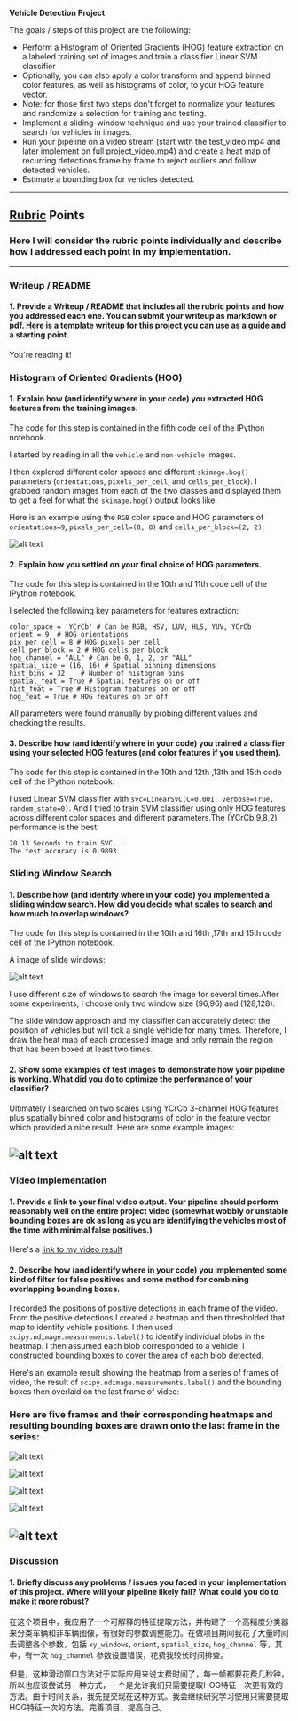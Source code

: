 

**Vehicle Detection Project**

The goals / steps of this project are the following:

* Perform a Histogram of Oriented Gradients (HOG) feature extraction on a labeled training set of images and train a classifier Linear SVM classifier
* Optionally, you can also apply a color transform and append binned color features, as well as histograms of color, to your HOG feature vector. 
* Note: for those first two steps don't forget to normalize your features and randomize a selection for training and testing.
* Implement a sliding-window technique and use your trained classifier to search for vehicles in images.
* Run your pipeline on a video stream (start with the test_video.mp4 and later implement on full project_video.mp4) and create a heat map of recurring detections frame by frame to reject outliers and follow detected vehicles.
* Estimate a bounding box for vehicles detected.
---
[//]: # (Image References)
[image1]: ./output_images/image1.jpg
[image2]: ./output_images/image2.jpg
[image3]: ./output_images/image3.jpg
[image4]: ./output_images/image4.jpg
[image5]: ./output_images/image5.jpg
[image6]: ./output_images/image6.jpg
[image7]: ./output_images/image7.jpg
[image8]: ./output_images/image8.jpg
[image9]: ./output_images/image9.jpg
[video1]: ./project_video_output.mp4

## [Rubric](https://review.udacity.com/#!/rubrics/513/view) Points
### Here I will consider the rubric points individually and describe how I addressed each point in my implementation.  

---
### Writeup / README

#### 1. Provide a Writeup / README that includes all the rubric points and how you addressed each one.  You can submit your writeup as markdown or pdf.  [Here](https://github.com/udacity/CarND-Vehicle-Detection/blob/master/writeup_template.md) is a template writeup for this project you can use as a guide and a starting point.  

You're reading it!

### Histogram of Oriented Gradients (HOG)

#### 1. Explain how (and identify where in your code) you extracted HOG features from the training images.

The code for this step is contained in the fifth code cell of the IPython notebook.

I started by reading in all the `vehicle` and `non-vehicle` images.  

I then explored different color spaces and different `skimage.hog()` parameters (`orientations`, `pixels_per_cell`, and `cells_per_block`).  I grabbed random images from each of the two classes and displayed them to get a feel for what the `skimage.hog()` output looks like.

Here is an example using the `RGB` color space and HOG parameters of `orientations=9`, `pixels_per_cell=(8, 8)` and `cells_per_block=(2, 2)`:


![alt text][image1]

#### 2. Explain how you settled on your final choice of HOG parameters.

The code for this step is contained in the 10th and 11th code cell of the IPython notebook.

I selected the following key parameters for features extraction:
```
color_space = 'YCrCb' # Can be RGB, HSV, LUV, HLS, YUV, YCrCb
orient = 9  # HOG orientations
pix_per_cell = 8 # HOG pixels per cell
cell_per_block = 2 # HOG cells per block
hog_channel = "ALL" # Can be 0, 1, 2, or "ALL"
spatial_size = (16, 16) # Spatial binning dimensions
hist_bins = 32    # Number of histogram bins
spatial_feat = True # Spatial features on or off
hist_feat = True # Histogram features on or off
hog_feat = True # HOG features on or off
```
All parameters were found manually by probing different values and checking the results.

#### 3. Describe how (and identify where in your code) you trained a classifier using your selected HOG features (and color features if you used them).

The code for this step is contained in the 10th and 12th ,13th and 15th code cell of the IPython notebook.

I used Linear SVM classifier with `svc=LinearSVC(C=0.001, verbose=True, random_state=0)`. And I tried to train SVM classifier using only HOG features across different color spaces and different parameters.The (YCrCb,9,8,2) performance is the best.
```
20.13 Seconds to train SVC...
The test accuracy is 0.9893
```

### Sliding Window Search

#### 1. Describe how (and identify where in your code) you implemented a sliding window search.  How did you decide what scales to search and how much to overlap windows?

The code for this step is contained in the 10th and 16th ,17th and 15th code cell of the IPython notebook.

A image of slide windows:

![alt text][image3]

I use different size of windows to search the image for several times.After some experiments, I choose only two window size (96,96) and (128,128). 
 
The slide window approach and my classifier can accurately detect the position of vehicles but will tick a single vehicle for many times. Therefore, I draw the heat map of each processed image and only remain the region that has been boxed at least two times.

#### 2. Show some examples of test images to demonstrate how your pipeline is working.  What did you do to optimize the performance of your classifier?

Ultimately I searched on two scales using YCrCb 3-channel HOG features plus spatially binned color and histograms of color in the feature vector, which provided a nice result.  Here are some example images:

![alt text][image4]
---

### Video Implementation

#### 1. Provide a link to your final video output.  Your pipeline should perform reasonably well on the entire project video (somewhat wobbly or unstable bounding boxes are ok as long as you are identifying the vehicles most of the time with minimal false positives.)
Here's a [link to my video result](./project_video_output.mp4)


#### 2. Describe how (and identify where in your code) you implemented some kind of filter for false positives and some method for combining overlapping bounding boxes.

I recorded the positions of positive detections in each frame of the video.  From the positive detections I created a heatmap and then thresholded that map to identify vehicle positions.  I then used `scipy.ndimage.measurements.label()` to identify individual blobs in the heatmap.  I then assumed each blob corresponded to a vehicle.  I constructed bounding boxes to cover the area of each blob detected.  

Here's an example result showing the heatmap from a series of frames of video, the result of `scipy.ndimage.measurements.label()` and the bounding boxes then overlaid on the last frame of video:

### Here are five frames and their corresponding heatmaps and resulting bounding boxes are drawn onto the last frame in the series:

![alt text][image5]

![alt text][image6]

![alt text][image7]

![alt text][image8]

![alt text][image9]
---

### Discussion

#### 1. Briefly discuss any problems / issues you faced in your implementation of this project.  Where will your pipeline likely fail?  What could you do to make it more robust?

在这个项目中，我应用了一个可解释的特征提取方法，并构建了一个高精度分类器来分类车辆和非车辆图像，有很好的参数调整能力。在做项目期间我花了大量时间去调整各个参数，包括 `xy_windows`, `orient`, `spatial_size`, `hog_channel` 等，其中，有一次 `hog_channel` 参数设置错误，花费我较长时间排查。

但是，这种滑动窗口方法对于实际应用来说太费时间了，每一帧都要花费几秒钟，所以也应该尝试另一种方式，一个是允许我们只需要提取HOG特征一次更有效的方法。由于时间关系，我先提交现在这种方式。我会继续研究学习使用只需要提取HOG特征一次的方法，完善项目，提高自己。
